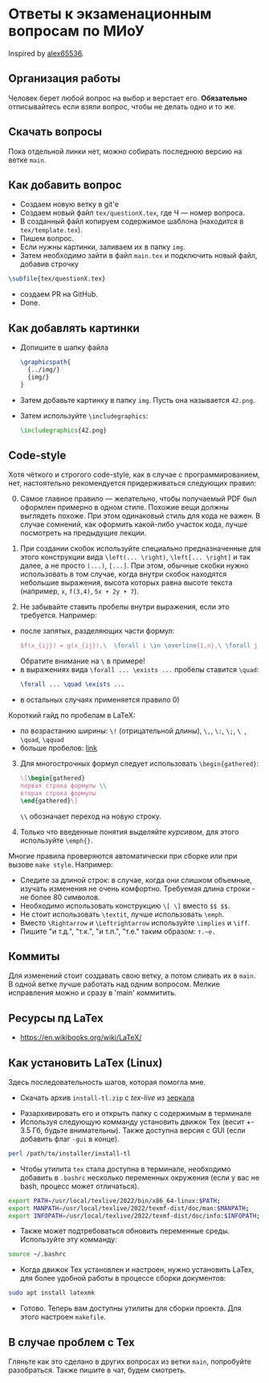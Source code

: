 # Ответы к экзаменационным вопросам по МИоУ

Inspired by [alex65536](https://github.com/alex65536/bulatov-lectures-2).

## Организация работы

Человек берет любой вопрос на выбор и верстает его. **Обязательно** отписывайтесь если взяли вопрос, чтобы не делать одно и то же.

## Скачать вопросы

Пока отдельной линки нет, можно собирать последнюю версию на ветке `main`.

## Как добавить вопрос

- Создаем новую ветку в git'e
- Создаем новый файл `tex/questionX.tex`, где Ч &mdash; номер вопроса.
- В созданный файл копируем содержимое шаблона (находится в `tex/template.tex`).
- Пишем вопрос.
- Если нужны картинки, заливаем их в папку `img`.
- Затем необходимо зайти в файл `main.tex` и подключить новый файл, добавив строчку
```tex
\subfile{tex/questionX.tex}
```
- создаем PR на GitHub.
- Done.

## Как добавлять картинки

- Допишите в шапку файла
  
  ```tex
  \graphicspath{
    {../img/}
    {img/}
  }
  ```
* Затем добавьте картинку в папку `img`. Пусть она называется `42.png`.

* Затем используйте `\includegraphics`:

  ```tex
  \includegraphics{42.png}
  ```

## Code-style

Хотя чёткого и строгого code-style, как в случае с программированием, нет,
настоятельно рекомендуется придерживаться следующих правил:

0) Самое главное правило &mdash; желательно, чтобы получаемый PDF был оформлен примерно
в одном стиле. Похожие вещи должны выглядеть похоже. При этом одинаковый стиль для кода
не важен. В случае сомнений, как оформить какой-либо участок кода, лучше посмотреть на
предыдущие лекции.

1) При создании скобок используйте специально предназначенные для этого 
конструкции вида `\left(... \right)`, `\left[... \right]` и так далее,
а не просто `(...)`, `[...]`. При этом, обычные скобки нужно использовать в том случае,
когда внутри скобок находятся небольшие выражения, высота которых равна высоте
текста (например, `x`, `f(3,4)`, `5x + 2y + 7`).

2) Не забывайте ставить пробелы внутри выражения, если это требуется. Например:
  - после запятых, разделяющих части формул:
    ```tex
    $f(x_{ij}) = g(x_{ij}),\  \forall i \in \overline{1,n},\ \forall j \in \overline{1,m}$
    ```  
    Обратите внимание на `\` в примере!
  - в выражениях вида `\forall ... \exists ...` пробелы ставится `\quad`:
    ```tex
    \forall ... \quad \exists ...
    ```
  - в остальных случаях применяется правило 0)

Короткий гайд по пробелам в LaTeX:

- по возрастанию ширины: `\!` (отрицательной длины), `\,`, `\:`, `\;`, `\ `, `\quad`, `\qquad`
- больше пробелов: [link](https://tex.stackexchange.com/questions/74353/what-commands-are-there-for-horizontal-spacing/74354#74354)

3) Для многострочных формул следует использовать `\begin{gathered}`:
   ```tex
   \[\begin{gathered}
   первая строка формулы \\
   вторая строка формулы
   \end{gathered}\]
   ```
   `\\` обозначает переход на новую строку.

4) Только что введенные понятия выделяйте _курсивом_, для этого используйте `\emph{}`.
   
Многие правила проверяются автоматически при сборке или при вызове `make style`. Например:
- Следите за длиной строк: в случае, когда они слишком объемные, изучать
изменения не очень комфортно. Требуемая длина строки - не более 80 символов.
- Необходимо использовать конструкцию `\[ \]` вместо `$$ $$`.
- Не стоит использовать `\textit`, лучше использовать `\emph`.
- Вместо `\Rightarrow` и `\Leftrightarrow` используйте `\implies` и `\iff`.
- Пишите "и т.д.", "т.к.", "и т.п.", "т.е." таким образом: `т.~е.`  

## Коммиты

Для изменений стоит создавать свою ветку, а потом сливать их в `main`. В одной ветке лучше работать над одним вопросом. Мелкие исправления можно и сразу в 'main' коммитить.

## Ресурсы пд LaTex

* https://en.wikibooks.org/wiki/LaTeX/

## Как установить LaTex (Linux)

Здесь последовательность шагов, которая помогла мне. 
- Скачать архив `install-tl.zip` с *tex-live* из [зеркала](https://mirror.datacenter.by/pub/mirrors/CTAN/systems/texlive/tlnet/)
* Разархивировать его и открыть папку с содержимым в терминале
* Используя следующую комманду установить движок Tex (весит +- 3.5 Гб, будьте внимательны). Также доступна версия с GUI (если добавить флаг `-gui` в конце).
```sh
perl /path/to/installer/install-tl
```
* Чтобы утилита `tex` стала доступна в терминале, необходимо добавить в `.bashrc` несколько переменных окружения (если у вас не bash, процесс может отличаться).
```sh
export PATH=/usr/local/texlive/2022/bin/x86_64-linux:$PATH; 
export MANPATH=/usr/local/texlive/2022/texmf-dist/doc/man:$MANPATH; 
export INFOPATH=/usr/local/texlive/2022/texmf-dist/doc/info:$INFOPATH;
```
* Также может подтребоваться обновить переменные среды. Используйте эту комманду:
```sh
source ~/.bashrc
```
* Когда движок Tex установлен и настроен, нужно установить LaTex, для более удобной работы в процессе сборки документов:
```sh
sudo apt install latexmk
```
* Готово. Теперь вам доступны утилиты для сборки проекта. Для этого настроен `makefile`.

## В случае проблем с Tex
Гляньте как это сделано в других вопросах из ветки `main`, попробуйте разобраться. Также пишите в чат, будем смотреть.